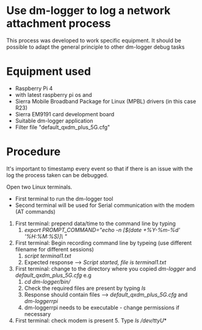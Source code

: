 # Use dm-logger to log a network attachment process

This process was developed to work specific equipment. It should be possible to adapt the general principle to other dm-logger debug tasks

# Equipment used
* Raspberry Pi 4 
* with latest raspberry pi os and 
* Sierra Mobile Broadband Package for Linux (MPBL) drivers (in this case R23)
* Sierra EM9191 card development board
* Suitable dm-logger application
* Filter file "default_qxdm_plus_5G.cfg"

# Procedure

It's important to timestamp every event so that if there is an issue with the log the process taken can be debugged.

Open two Linux terminals. 
* First terminal to run the dm-logger tool
* Second terminal will be used for Serial communication with the modem (AT commands)



1. First terminal: prepend data/time to the command line by typing
    1. *export PROMPT_COMMAND="echo -n \[\$(date +%Y-%m-%d' '%H:%M:%S)\]\ "*
1. First terminal: Begin recording command line by typeing (use different filename for different sessions) 
    1. *script terminal1.txt* 
    1. Expected response --> *Script started, file is terminal1.txt* 
1. First terminal: change to the directory where you copied *dm-logger* and *default_qxdm_plus_5G.cfg* e.g 
    1. *cd dm-logger/bin/*
    1. Check the required files are present by typing *ls*
    2. Response should contain files --> *default_qxdm_plus_5G.cfg* and *dm-loggerrpi* 
    3. dm-loggerrpi needs to be executable - change permissions if necessary  
4. First terminal: check modem is present 
    5. Type *ls /dev/ttyU** 

